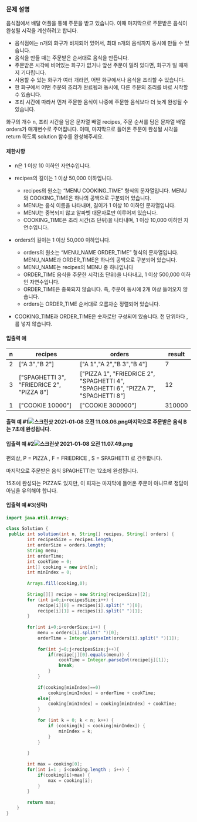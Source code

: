 ### 문제 설명

음식점에서 배달 어플을 통해 주문을 받고 있습니다. 이때 마지막으로 주문받은 음식이 완성될 시각을 계산하려고 합니다.

- 음식점에는 n개의 화구가 비치되어 있어서, 최대 n개의 음식까지 동시에 만들 수 있습니다.
- 음식을 만들 때는 주문받은 순서대로 음식을 만듭니다.
- 주문받은 시각에 비어있는 화구가 없거나 앞선 주문이 밀려 있다면, 화구가 빌 때까지 기다립니다.
- 사용할 수 있는 화구가 여러 개라면, 어떤 화구에서나 음식을 조리할 수 있습니다.
- 한 화구에서 어떤 주문의 조리가 완료됨과 동시에, 다른 주문의 조리를 바로 시작할 수 있습니다.
- 조리 시간에 따라서 먼저 주문한 음식이 나중에 주문한 음식보다 더 늦게 완성될 수 있습니다.

화구의 개수 n, 조리 시간을 담은 문자열 배열 recipes, 주문 순서를 담은 문자열 배열 orders가 매개변수로 주어집니다. 이때, 마지막으로 들어온 주문이 완성될 시각을 return 하도록 solution 함수를 완성해주세요.

#### 제한사항

- n은 1 이상 10 이하인 자연수입니다.
- recipes의 길이는 1 이상 50,000 이하입니다.
  - recipes의 원소는 “MENU COOKING_TIME” 형식의 문자열입니다. MENU와 COOKING_TIME은 하나의 공백으로 구분되어 있습니다.
  - MENU는 음식 이름을 나타내며, 길이가 1 이상 10 이하인 문자열입니다.
  - MENU는 중복되지 않고 알파벳 대문자로만 이루어져 있습니다.
  - COOKING_TIME은 조리 시간(초 단위)을 나타내며, 1 이상 10,000 이하인 자연수입니다.


- orders의 길이는 1 이상 50,000 이하입니다.
  - orders의 원소는 “MENU_NAME ORDER_TIME” 형식의 문자열입니다. MENU_NAME과 ORDER_TIME은 하나의 공백으로 구분되어 있습니다.
  - MENU_NAME는 recipes의 MENU 중 하나입니다
  - ORDER_TIME 음식을 주문한 시각(초 단위)을 나타내고, 1 이상 500,000 이하인 자연수입니다.
  - ORDER_TIME은 중복되지 않습니다. 즉, 주문이 동시에 2개 이상 들어오지 않습니다.
  - orders는 ORDER_TIME 순서대로 오름차순 정렬되어 있습니다.
- COOKING_TIME과 ORDER_TIME은 숫자로만 구성되어 있습니다. 천 단위마다 ,를 넣지 않습니다.

#### 입출력 예

| n    | recipes                                  | orders                                   | result |
| ---- | ---------------------------------------- | ---------------------------------------- | ------ |
| 2    | ["A 3","B 2"]                            | ["A 1","A 2","B 3","B 4"]                | 7      |
| 3    | ["SPAGHETTI 3", "FRIEDRICE 2", "PIZZA 8"] | ["PIZZA 1", "FRIEDRICE 2", "SPAGHETTI 4", "SPAGHETTI 6", "PIZZA 7", "SPAGHETTI 8"] | 12     |
| 1    | ["COOKIE 10000"]                         | ["COOKIE 300000"]                        | 310000 |



#### 출력 예 #1![스크린샷 2021-01-08 오전 11.08.06.png](https://lh4.googleusercontent.com/rFcvTWj06r72PHTYtBRiwDbFso1FosrbUJUulFpFSEC8T9-DQaY2D5ueNKQuES6uvz5yXlPyl7De2BZskaNB35HNocay_FZqxZyRc9AlxK--x59LI29pIQne35DqF3ZFZehciHVP)마지막으로 주문받은 음식 B는 7초에 완성됩니다.

#### 입출력 예 #2![스크린샷 2021-01-08 오전 11.07.49.png](https://lh6.googleusercontent.com/BnI7UdUsCRCtDcMCLhA10eszWYREZoEk2MbvPpAAPeVY6W0ake3pTijlPnbZCGabiVUSrtUAmToGzeGvi08zh001takAyOVtisE80YRpBDf83lgJSvpyu4m7JL4VM5SrxzEYGh5u)

편의상, P = PIZZA , F = FRIEDRICE , S = SPAGHETTI 로 간주합니다.

마지막으로 주문받은 음식 SPAGHETTI는 12초에 완성됩니다.

15초에 완성되는 PIZZA도 있지만, 이 피자는 마지막에 들어온 주문이 아니므로 정답이 아님을 유의해야 합니다.

#### 입출력 예 #3(생략)
```java
import java.util.Arrays;
 
class Solution {
 public int solution(int n, String[] recipes, String[] orders) {
        int recipesSize = recipes.length;
        int orderSize = orders.length;
        String menu;
        int orderTime;
        int cookTime = 0;
        int[] cooking = new int[n];
        int minIndex = 0;
 
        Arrays.fill(cooking,0);
 
        String[][] recipe = new String[recipesSize][2];
        for (int i=0;i<recipesSize;i++) {
            recipe[i][0] = recipes[i].split(" ")[0];
            recipe[i][1] = recipes[i].split(" ")[1];
        }
 
        for(int i=0;i<orderSize;i++) {
            menu = orders[i].split(" ")[0];
            orderTime = Integer.parseInt(orders[i].split(" ")[1]);
 
            for(int j=0;j<recipesSize;j++){
                if(recipe[j][0].equals(menu)) {
                    cookTime = Integer.parseInt(recipe[j][1]);
                    break;
                }
            }
 
            if(cooking[minIndex]==0)
                cooking[minIndex] = orderTime + cookTime;
            else{
                cooking[minIndex] = cooking[minIndex] + cookTime;
            }
 
            for (int k = 0; k < n; k++) {
                if (cooking[k] < cooking[minIndex]) {
                    minIndex = k;
                }
            }
 
        }
 
        int max = cooking[0];
        for(int i=1 ; i<cooking.length ; i++) {
            if(cooking[i]>max) {
                max = cooking[i];
            }
        }
 
        return max;
    }
}

```
